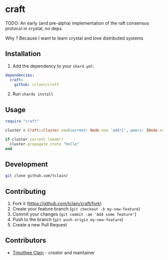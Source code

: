 # craft

TODO: An early (and pre-alpha) implementation of the raft consensus protocol in crystal, no deps.

Why ? Because I want to learn crystal and love distributed systems

## Installation

1. Add the dependency to your `shard.yml`:
```yaml
dependencies:
  craft:
    github: rclain/craft
```
2. Run `shards install`

## Usage

```ruby
require "craft"

cluster = Craft::Cluster.new(current: Node.new 'addr1', peers: [Node.new 'addr2', Node.new 'addr3'])

if cluster.current.leader?
  cluster.propagate_state "hello"
end
```


## Development

```sh
git clone github.com/tclain/
```

## Contributing

1. Fork it (<https://github.com/tclain/craft/fork>)
2. Create your feature branch (`git checkout -b my-new-feature`)
3. Commit your changes (`git commit -am 'Add some feature'`)
4. Push to the branch (`git push origin my-new-feature`)
5. Create a new Pull Request

## Contributors

- [Timothee Clain](https://github.com/tclain) - creator and maintainer
